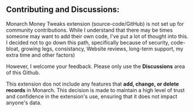 ## Contributing and Discussions:

Monarch Money Tweaks extension (source-code/GitHub) is not set up for community contributions.   While I understand that there may be times someone may want to add their own code, I've put a lot of thought into this. I decided not to go down this path, specifically because of security, code-bloat, growing legs, consistancy, Website reviews, long-term support, my extra time and other factors)

However, I welcome your feedback.  Please only use the **Discussions** area of this Github. 

This extension dos not include any features that **add, change, or delete records** in Monarch. This decision is made to maintain a high level of trust and confidence in the extension's use, ensuring that it does not impact anyone's data.
